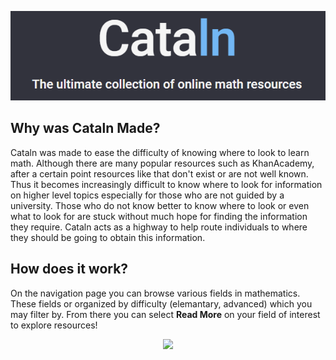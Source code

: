 <p align="center">
  <img src="images/cataln.PNG" />
</p>

## Why was Cataln Made?
Cataln was made to ease the difficulty of knowing where to look to learn math. Although there are many popular resources such as KhanAcademy, after a certain point resources 
like that don't exist or are not well known. Thus it becomes increasingly difficult to know where to look for information on higher level topics especially for those who are 
not guided by a university. Those who do not know better to know where to look or even what to look for are stuck without much hope for finding the information they require. 
Cataln acts as a highway to help route individuals to where they should be going to obtain this information.

## How does it work?
On the navigation page you can browse various fields in mathematics. These fields or organized by difficulty (elemantary, advanced) which you may filter by. From there you can
select **Read More** on your field of interest to explore resources!

<p align="center">
  <img src="https://i.imgur.com/oXPqYhQ.gif" />
</p>
